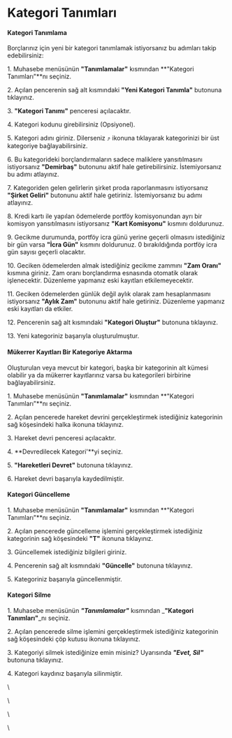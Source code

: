 # Kategori Tanımları

#### Kategori Tanımlama

Borçlarınız için yeni bir kategori tanımlamak istiyorsanız bu adımları takip edebilirsiniz:

1\. Muhasebe menüsünün **"Tanımlamalar"** kısmından **"Kategori Tanımları"**nı seçiniz.

2\. Açılan pencerenin sağ alt kısmındaki **"Yeni Kategori Tanımla"** butonuna tıklayınız.

3\. **"Kategori Tanımı"** penceresi açılacaktır.

4\. Kategori kodunu girebilirsiniz (Opsiyonel).

5\. Kategori adını giriniz. Dilerseniz ⤴️ ikonuna tıklayarak kategorinizi bir üst kategoriye bağlayabilirsiniz.

6\. Bu kategorideki borçlandırmaların sadece maliklere yansıtılmasını istiyorsanız **"Demirbaş"** butonunu aktif hale getirebilirsiniz. İstemiyorsanız bu adımı atlayınız.

7\. Kategoriden gelen gelirlerin şirket proda raporlanmasını istiyorsanız **"Şirket Geliri"** butonunu aktif hale getiriniz. İstemiyorsanız bu adımı atlayınız.

8\. Kredi kartı ile yapılan ödemelerde portföy komisyonundan ayrı bir komisyon yansıtılmasını istiyorsanız **"Kart Komisyonu"** kısmını doldurunuz.

9\. Gecikme durumunda, portföy icra günü yerine geçerli olmasını istediğiniz bir gün varsa **"İcra Gün"** kısmını doldurunuz. 0 bırakıldığında portföy icra gün sayısı geçerli olacaktır.

10\. Geciken ödemelerden almak istediğiniz gecikme zammını **"Zam Oranı"** kısmına giriniz. Zam oranı borçlandırma esnasında otomatik olarak işlenecektir. Düzenleme yapmanız eski kayıtları etkilemeyecektir.

11\. Geciken ödemelerden günlük değil aylık olarak zam hesaplanmasını istiyorsanız **"Aylık Zam"** butonunu aktif hale getiriniz. Düzenleme yapmanız eski kayıtları da etkiler.

12\. Pencerenin sağ alt kısmındaki **"Kategori Oluştur"** butonuna tıklayınız.

13\. Yeni kategoriniz başarıyla oluşturulmuştur.



#### Mükerrer Kayıtları Bir Kategoriye Aktarma

Oluşturulan veya mevcut bir kategori, başka bir kategorinin alt kümesi olabilir ya da mükerrer kayıtlarınız varsa bu kategorileri birbirine bağlayabilirsiniz.

1\. Muhasebe menüsünün **"Tanımlamalar"** kısmından **"Kategori Tanımları"**nı seçiniz.

2\. Açılan pencerede hareket devrini gerçekleştirmek istediğiniz kategorinin sağ köşesindeki halka ikonuna tıklayınız.

3\. Hareket devri penceresi açılacaktır.

4\. **Devredilecek Kategori'**yi seçiniz.

5\. **"Hareketleri Devret"** butonuna tıklayınız.

6\. Hareket devri başarıyla kaydedilmiştir.



#### Kategori Güncelleme

1\. Muhasebe menüsünün **"Tanımlamalar"** kısmından **"Kategori Tanımları"**nı seçiniz.

2\. Açılan pencerede güncelleme işlemini gerçekleştirmek istediğiniz kategorinin sağ köşesindeki **"T"** ikonuna tıklayınız.

3\. Güncellemek istediğiniz bilgileri giriniz.

4\. Pencerenin sağ alt kısmındaki **"Güncelle"** butonuna tıklayınız.

5\. Kategoriniz başarıyla güncellenmiştir.

#### Kategori Silme

1\. Muhasebe menüsünün _**"Tanımlamalar"**_ kısmından _**"Kategori Tanımları"**_nı seçiniz.

2\. Açılan pencerede silme işlemini gerçekleştirmek istediğiniz kategorinin sağ köşesindeki çöp kutusu ikonuna tıklayınız.

3\. Kategoriyi silmek istediğinize emin misiniz? Uyarısında _**"Evet, Sil"**_ butonuna tıklayınız.

4\. Kategori kaydınız başarıyla silinmiştir.

\


\


\


\
